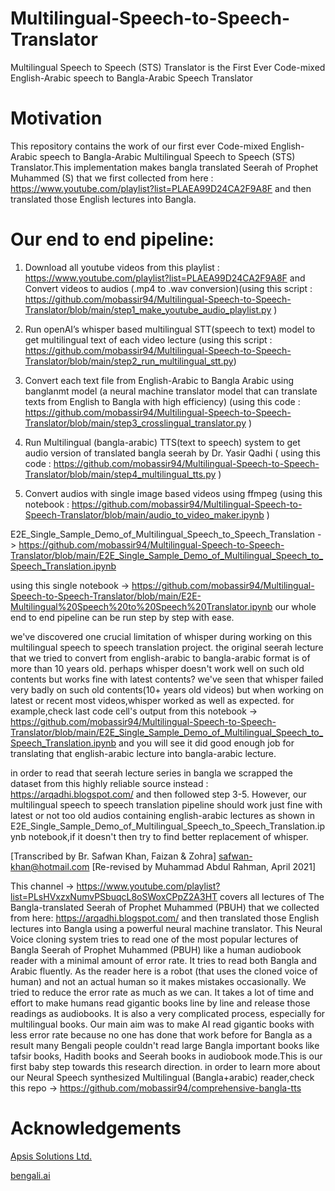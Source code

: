 # Multilingual-Speech-to-Speech-Translator
Multilingual Speech to Speech (STS) Translator is the First Ever Code-mixed English-Arabic speech  to Bangla-Arabic Speech Translator

# Motivation

This repository contains the work of our first ever  Code-mixed English-Arabic speech to Bangla-Arabic Multilingual Speech to Speech (STS) Translator.This implementation makes bangla translated Seerah of Prophet Muhammed (S) that we first collected from here : https://www.youtube.com/playlist?list=PLAEA99D24CA2F9A8F and then translated those English lectures into Bangla.


# Our end to end pipeline: 
1.	Download all youtube videos from this playlist : https://www.youtube.com/playlist?list=PLAEA99D24CA2F9A8F and Convert videos to audios (.mp4 to .wav conversion)(using this script : https://github.com/mobassir94/Multilingual-Speech-to-Speech-Translator/blob/main/step1_make_youtube_audio_playlist.py )

2.	Run openAI’s whisper based multilingual STT(speech to text) model to get multilingual text of each video lecture (using this script : https://github.com/mobassir94/Multilingual-Speech-to-Speech-Translator/blob/main/step2_run_multilingual_stt.py)

3.	Convert each text file from English-Arabic to Bangla Arabic using banglanmt model (a neural machine translator model that can translate texts from English to Bangla with high efficiency) (using this code : https://github.com/mobassir94/Multilingual-Speech-to-Speech-Translator/blob/main/step3_crosslingual_translator.py )

4.	Run Multilingual (bangla-arabic) TTS(text to speech) system to get audio version of translated bangla seerah by Dr. Yasir Qadhi ( using this code : https://github.com/mobassir94/Multilingual-Speech-to-Speech-Translator/blob/main/step4_multilingual_tts.py )

5.	Convert audios with single image based videos using ffmpeg (using this notebook : https://github.com/mobassir94/Multilingual-Speech-to-Speech-Translator/blob/main/audio_to_video_maker.ipynb )

E2E_Single_Sample_Demo_of_Multilingual_Speech_to_Speech_Translation -> https://github.com/mobassir94/Multilingual-Speech-to-Speech-Translator/blob/main/E2E_Single_Sample_Demo_of_Multilingual_Speech_to_Speech_Translation.ipynb 

using this single notebook -> https://github.com/mobassir94/Multilingual-Speech-to-Speech-Translator/blob/main/E2E-Multilingual%20Speech%20to%20Speech%20Translator.ipynb our whole end to end pipeline can be run step by step with ease.

we've discovered one crucial limitation of whisper during working on this multilingual speech to speech translation project. the original seerah lecture that we tried to convert from english-arabic to bangla-arabic format is of more than 10 years old. perhaps whisper doesn't work well on such old contents but works fine with latest contents? we've seen that whisper failed very badly on such old contents(10+ years old videos) but when working on latest or recent most videos,whisper worked as well as expected. for example,check last code cell's output from this notebook -> https://github.com/mobassir94/Multilingual-Speech-to-Speech-Translator/blob/main/E2E_Single_Sample_Demo_of_Multilingual_Speech_to_Speech_Translation.ipynb and you will see it did good enough job for translating that english-arabic lecture into bangla-arabic lecture.

in order to read that seerah lecture series in bangla we scrapped the dataset from this highly reliable source instead : https://arqadhi.blogspot.com/ and then followed step 3-5. However, our multilingual speech to speech translation pipeline should work just fine with latest or not too old audios containing english-arabic lectures as shown in E2E_Single_Sample_Demo_of_Multilingual_Speech_to_Speech_Translation.ipynb notebook,if it doesn't then try to find better replacement of whisper.

[Transcribed by Br. Safwan Khan, Faizan & Zohra]
safwan-khan@hotmail.com
[Re-revised by Muhammad Abdul Rahman, April 2021]

This channel -> https://www.youtube.com/playlist?list=PLsHVxzxNumvPSbuqcL8oSWoxCPpZ2A3HT covers all lectures of The Bangla-translated Seerah of Prophet Muhammed (PBUH) that we collected from here: https://arqadhi.blogspot.com/ and then translated those English lectures into Bangla using a powerful neural machine translator. This Neural Voice cloning system tries to read one of the most popular lectures of Bangla Seerah of Prophet Muhammed (PBUH) like a human audiobook reader with a minimal amount of error rate. It tries to read both Bangla and Arabic fluently. As the reader here is a robot (that uses the cloned voice of human) and not an actual human so it makes mistakes occasionally. We tried to reduce the error rate as much as we can. It takes a lot of time and effort to make humans read gigantic books line by line and release those readings as audiobooks. It is also a very complicated process, especially for multilingual books. Our main aim was to make AI read gigantic books with less error rate because no one has done that work before for Bangla as a result many Bengali people couldn't read large Bangla important books like tafsir books, Hadith books and Seerah books in audiobook mode.This is our first baby step towards this research direction. in order to learn more about our Neural Speech synthesized Multilingual (Bangla+arabic) reader,check this repo -> https://github.com/mobassir94/comprehensive-bangla-tts



# Acknowledgements
[Apsis Solutions Ltd.](https://apsissolutions.com/)

[bengali.ai](https://bengali.ai/)
